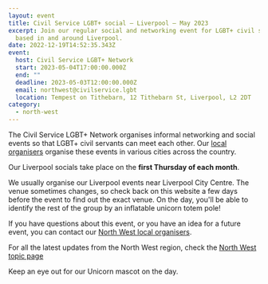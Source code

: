 ```yaml
---
layout: event
title: Civil Service LGBT+ social – Liverpool – May 2023
excerpt: Join our regular social and networking event for LGBT+ civil servants
  based in and around Liverpool.
date: 2022-12-19T14:52:35.343Z
event:
  host: Civil Service LGBT+ Network
  start: 2023-05-04T17:00:00.000Z
  end: ""
  deadline: 2023-05-03T12:00:00.000Z
  email: northwest@civilservice.lgbt
  location: Tempest on Tithebarn, 12 Tithebarn St, Liverpool, L2 2DT
category:
  - north-west
---
```

The Civil Service LGBT+ Network organises informal networking and social events so that LGBT+ civil servants can meet each other. Our [local organisers](/team) organise these events in various cities across the country.

Our Liverpool socials take place on the **first Thursday of each month**. 

We usually organise our Liverpool events near Liverpool City Centre. The venue sometimes changes, so check back on this website a few days before the event to find out the exact venue. On the day, you'll be able to identify the rest of the group by an inflatable unicorn totem pole!

If you have questions about this event, or you have an idea for a future event, you can contact our [North West local organisers](mailto:northwest@civilservice.lgbt).

For all the latest updates from the North West region, check the [North West topic page](/topic/north-west)

Keep an eye out for our Unicorn mascot on the day.